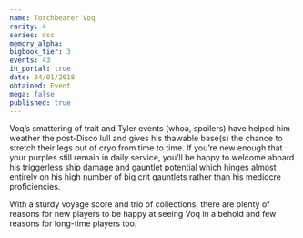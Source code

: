 ```yaml
---
name: Torchbearer Voq
rarity: 4
series: dsc
memory_alpha:
bigbook_tier: 3
events: 43
in_portal: true
date: 04/01/2018
obtained: Event
mega: false
published: true
---
```


Voq’s smattering of trait and Tyler events (whoa, spoilers) have helped him weather the post-Disco lull and gives his thawable base(s) the chance to stretch their legs out of cryo from time to time. If you’re new enough that your purples still remain in daily service, you’ll be happy to welcome aboard his triggerless ship damage and gauntlet potential which hinges almost entirely on his high number of big crit gauntlets rather than his mediocre proficiencies.

With a sturdy voyage score and trio of collections, there are plenty of reasons for new players to be happy at seeing Voq in a behold and few reasons for long-time players too.
